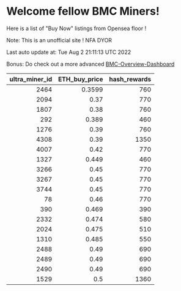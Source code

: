 # Welcome fellow BMC Miners!
Here is a list of "Buy Now" listings from Opensea floor !

Note: This is an unofficial site ! NFA DYOR

Last auto update at: Tue Aug  2 21:11:13 UTC 2022

Bonus: Do check out a more advanced [BMC-Overview-Dashboard](https://dune.com/defifunk/BMC-Overview-Dashboard)


|   ultra_miner_id |   ETH_buy_price |   hash_rewards |
|-----------------:|----------------:|---------------:|
|             2464 |          0.3599 |            760 |
|             2094 |          0.37   |            770 |
|             1807 |          0.38   |            760 |
|              292 |          0.389  |            460 |
|             1276 |          0.39   |            760 |
|             4308 |          0.39   |           1350 |
|             4007 |          0.42   |            770 |
|             1327 |          0.449  |            460 |
|             3266 |          0.45   |            770 |
|             3267 |          0.45   |            770 |
|             3744 |          0.45   |            770 |
|               78 |          0.46   |            770 |
|              390 |          0.469  |            390 |
|             2332 |          0.474  |            580 |
|             2024 |          0.475  |            510 |
|             1310 |          0.485  |            550 |
|             2488 |          0.49   |            690 |
|             2489 |          0.49   |            690 |
|             2490 |          0.49   |            690 |
|             1529 |          0.5    |           1360 |